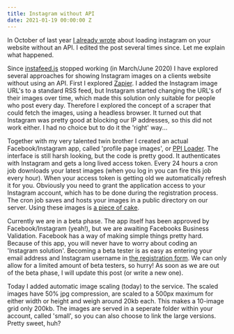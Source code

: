 ```yaml
---
title: Instagram without API
date: 2021-01-19 00:00:00 Z
---
```


In October of last year [I already wrote](/blog/instagram-on-your-website-without-api) about loading instagram on your website without an API. I edited the post several times since. Let me explain what happened. 

Since [instafeed.js](https://github.com/stevenschobert/instafeed.js) stopped working (in March/June 2020) I have explored several approaches for showing Instagram images on a clients website without using an API. First I explored [Zapier](https://zapier.com/). I added the Instagram image URL's to a standard RSS feed, but Instagram started changing the URL's of their images over time, which made this solution only suitable for people who post every day. Therefore I explored the concept of a scraper that could fetch the images, using a headless browser. It turned out that Instagram was pretty good at blocking our IP addresses, so this did not work either. I had no choice but to do it the 'right' way...

Together with my very talented twin brother I created an actual Facebook/Instagram app, called 'profile page images', or [PPI Loader](https://profilepageimages.usecue.com). The interface is still harsh looking, but the code is pretty good. It authenticates with Instagram and gets a long lived access token. Every 24 hours a cron job downloads your latest images (when you log in you can fire this job every hour). When your access token is getting old we automatically refresh it for you. Obviously you need to grant the application access to your Instagram account, which has to be done during the registration process. The cron job saves and hosts your images in a public directory on our server. Using these images is [a piece of cake](https://profilepageimages.usecue.com/getting-started).

Currently we are in a beta phase. The app itself has been approved by Facebook/Instagram (yeah!), but we are awaiting Facebooks Business Validation. Facebook has a way of making simple things pretty hard. Because of this app, you will never have to worry about coding an 'Instagram solution'. Becoming a beta tester is as easy as entering your email address and Instagram username in [the registration form](https://profilepageimages.usecue.com/register). We can only allow for a limited amount of beta testers, so hurry! As soon as we are out of the beta phase, I will update this post (or write a new one).

Today I added automatic image scaling (today) to the service. The scaled images have 50% jpg compression, are scaled to a 500px maximum for either width or height and weigh around 20kb each. This makes a 10-image grid only 200kb. The images are served in a seperate folder within your account, called 'small', so you can also choose to link the large versions. Pretty sweet, huh?